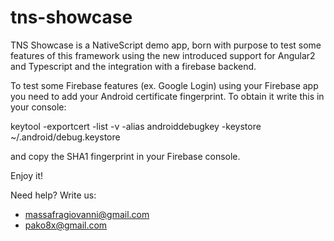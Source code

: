 # tns-showcase

TNS Showcase is a NativeScript demo app,  born with purpose to test some features of this framework using the new introduced support for Angular2 and Typescript and the integration with a firebase backend.



To test some Firebase features (ex. Google Login) using your Firebase app you need to add your Android certificate fingerprint. To obtain it write this in your console:

keytool -exportcert -list -v -alias androiddebugkey -keystore ~/.android/debug.keystore

and copy the SHA1 fingerprint in your Firebase console.

Enjoy it!

Need help? Write us:
- massafragiovanni@gmail.com
- pako8x@gmail.com


